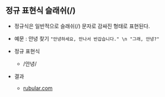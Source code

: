## 정규 표현식 슬래쉬(/)
- 정규식은 일반적으로 슬래쉬(/) 문자로 감싸진 형태로 표현된다.

- 예문 : 안녕 찾기
`
	"안녕하세요, 만나서 반갑습니다." \n
	"그래, 안녕?"
`

- 정규 표현식
	- /안녕/

- 결과
	- [rubular.com](https://rubular.com/r/i6kXOgYO9f)